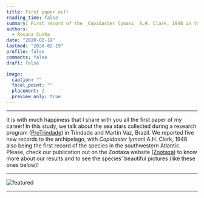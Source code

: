 ```yaml
---
title: First paper out!
reading_time: false
summary: First record of the _Copidaster lymani_ A.H. Clark, 1948 in the southwestern Atlantic.
authors:
  - Rosana Cunha
date: "2020-02-19"
lastmod: "2020-02-19"
profile: false
comments: false
draft: false

image:
  caption: ""
  focal_point: ""
  placement: 2
  preview_only: true
---
```


---

It is with much happiness that I share with you all the first paper of my career! In this study, we talk about the sea stars collected during a research program ([ProTrindade](https://www.marinha.mil.br/secirm/sites/www.marinha.mil.br.secirm/files/publicacoes/protrindade/protrindade-10anos.pdf)) in Trindade and Martin Vaz, Brazil. We reported five new records to the archipelago, with _Copidaster lymani_ A.H. Clark, 1948 also being the first record of the species in the southwestern Atlantic. Please, check our publication out on the Zootaxa website ([Zootaxa](https://www.biotaxa.org/Zootaxa/article/view/zootaxa.4742.1.2)) to know more about our results and to see the species' beautiful pictures (like these ones below)! 

---
![featured](https://github.com/rosanafcunha/rosanafcunha/blob/master/content/post/firstpaper/featured.jpg)

---
